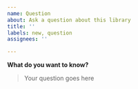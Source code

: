 ```yaml
---
name: Question
about: Ask a question about this library
title: ''
labels: new, question
assignees: ''

---
```


**What do you want to know?**
> Your question goes here
